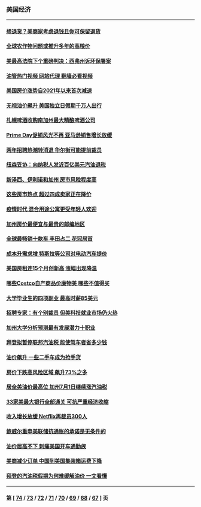 ### 美国经济
---
#### [想退货？美商家考虑退钱且你可保留退货](../../pages/ncid1078158/n13769661.md?06300045) 
#### [全球农作物问题或推升多年的高粮价](../../pages/ncid1078158/n13769592.md?06300045) 
#### [美最高法院下个重磅判决：西弗州诉环保署案](../../pages/ncid1078158/n13769362.md?06300045) 
#### [油管热门视频 网站代理 翻墙必看视频](http://209.222.30.114:81/youtube.html?06300045)
#### [美国房价涨势自2021年以来首次减速](../../pages/ncid1078158/n13769511.md?06300045) 
#### [无视油价飙升 美国独立日假期千万人出行](../../pages/ncid1078158/n13769490.md?06300045) 
#### [札幌啤酒收购南加州最大精酿啤酒公司](../../pages/ncid1078158/n13768291.md?06300045) 
#### [Prime Day促销风光不再 亚马逊销售增长放缓](../../pages/ncid1078158/n13768791.md?06300045) 
#### [两年招聘热潮转消退 华尔街可能提前裁员](../../pages/ncid1078158/n13768737.md?06300045) 
#### [纽森妥协：向纳税人发近百亿美元汽油退税](../../pages/ncid1078158/n13768765.md?06300045) 
#### [新泽西、伊利诺和加州 房市风险程度高](../../pages/ncid1078158/n13768427.md?06300045) 
#### [这些房市热点 超过四成卖家正在降价](../../pages/ncid1078158/n13768265.md?06300045) 
#### [疫情时代 混合用途公寓更受年轻人欢迎](../../pages/ncid1078158/n13768248.md?06300045) 
#### [加州房价最便宜与最贵的邮编地区](../../pages/ncid1078158/n13768067.md?06300045) 
#### [全球最畅销十款车 丰田占二 花冠居首](../../pages/ncid1078158/n13763164.md?06300045) 
#### [成本升需求增 特斯拉等公司对电动汽车提价](../../pages/ncid1078158/n13767981.md?06300045) 
#### [美国房租连15个月创新高 涨幅出现降温](../../pages/ncid1078158/n13767865.md?06300045) 
#### [哪些Costco自产商品价廉物美 哪些不值得买](../../pages/ncid1078158/n13766373.md?06300045) 
#### [大学毕业生的四项副业 最高时薪85美元](../../pages/ncid1078158/n13766337.md?06300045) 
#### [招聘专家：有个别裁员 但美科技就业市场仍火热](../../pages/ncid1078158/n13767465.md?06300045) 
#### [加州大学分析预测最有发展潜力十职业](../../pages/ncid1078158/n13767449.md?06300045) 
#### [拜登拟暂停联邦汽油税 能使驾车者省多少钱](../../pages/ncid1078158/n13767462.md?06300045) 
#### [油价飙升 一些二手车成为抢手货](../../pages/ncid1078158/n13767356.md?06300045) 
#### [房价下跌高风险区域 飙升73%之多](../../pages/ncid1078158/n13767157.md?06300045) 
#### [居全美油价最高位 加州7月1日继续涨汽油税](../../pages/ncid1078158/n13767067.md?06300045) 
#### [33家美最大银行全部通关 可抗严重经济收缩](../../pages/ncid1078158/n13766719.md?06300045) 
#### [收入增长放缓 Netflix再裁员300人](../../pages/ncid1078158/n13766507.md?06300045) 
#### [鲍威尔重申美联储抗通胀的承诺是无条件的](../../pages/ncid1078158/n13766164.md?06300045) 
#### [油价居高不下 刺痛美国开车通勤族](../../pages/ncid1078158/n13766025.md?06300045) 
#### [美商减少订单 中国到美国集装箱运费下降](../../pages/ncid1078158/n13765508.md?06300045) 
#### [拜登的汽油税假期为何难缓解油价 一文看懂](../../pages/ncid1078158/n13765513.md?06300045) 

---
#### 第 [ [74](./74.md?06300045) / [73](./73.md?06300045) / [72](./72.md?06300045) / [71](./71.md?06300045) / [70](./70.md?06300045) / [69](./69.md?06300045) / [68](./68.md?06300045) / [67](./67.md?06300045) ] 页
